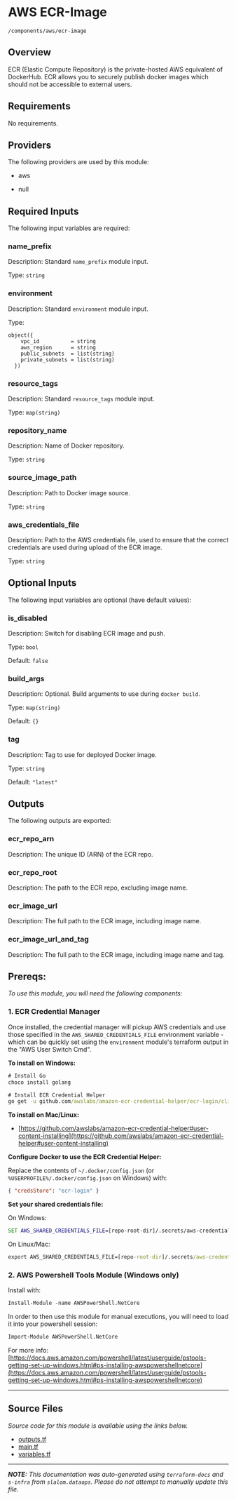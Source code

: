 
# AWS ECR-Image

`/components/aws/ecr-image`

## Overview


ECR (Elastic Compute Repository) is the private-hosted AWS
equivalent of DockerHub. ECR allows you to securely publish
docker images which should not be accessible to external users.

## Requirements

No requirements.

## Providers

The following providers are used by this module:

- aws

- null

## Required Inputs

The following input variables are required:

### name\_prefix

Description: Standard `name_prefix` module input.

Type: `string`

### environment

Description: Standard `environment` module input.

Type:

```hcl
object({
    vpc_id          = string
    aws_region      = string
    public_subnets  = list(string)
    private_subnets = list(string)
  })
```

### resource\_tags

Description: Standard `resource_tags` module input.

Type: `map(string)`

### repository\_name

Description: Name of Docker repository.

Type: `string`

### source\_image\_path

Description: Path to Docker image source.

Type: `string`

### aws\_credentials\_file

Description: Path to the AWS credentials file, used to ensure that the correct credentials are used during upload of the ECR image.

Type: `string`

## Optional Inputs

The following input variables are optional (have default values):

### is\_disabled

Description: Switch for disabling ECR image and push.

Type: `bool`

Default: `false`

### build\_args

Description: Optional. Build arguments to use during `docker build`.

Type: `map(string)`

Default: `{}`

### tag

Description: Tag to use for deployed Docker image.

Type: `string`

Default: `"latest"`

## Outputs

The following outputs are exported:

### ecr\_repo\_arn

Description: The unique ID (ARN) of the ECR repo.

### ecr\_repo\_root

Description: The path to the ECR repo, excluding image name.

### ecr\_image\_url

Description: The full path to the ECR image, including image name.

### ecr\_image\_url\_and\_tag

Description: The full path to the ECR image, including image name and tag.
## Prereqs:

_To use this module, you will need the following components:_

### 1. ECR Credential Manager

Once installed, the credential manager will pickup AWS credentials and use those specified in the `AWS_SHARED_CREDENTIALS_FILE` environment variable - which can be quickly set using the `environment` module's terraform output in the "AWS User Switch Cmd".

**To install on Windows:**

```cmd
# Install Go
choco install golang

# Install ECR Credential Helper
go get -u github.com/awslabs/amazon-ecr-credential-helper/ecr-login/cli/docker-credential-ecr-login
```

**To install on Mac/Linux:**

* [https://github.com/awslabs/amazon-ecr-credential-helper#user-content-installing](https://github.com/awslabs/amazon-ecr-credential-helper#user-content-installing)

**Configure Docker to use the ECR Credential Helper:**

Replace the contents of `~/.docker/config.json` (or `%USERPROFILE%/.docker/config.json` on Windows) with:

```json
{ "credsStore": "ecr-login" }
```

**Set your shared credentials file:**

On Windows:

```cmd
SET AWS_SHARED_CREDENTIALS_FILE=[repo-root-dir]/.secrets/aws-credentials
```

On Linux/Mac:

```cmd
export AWS_SHARED_CREDENTIALS_FILE=[repo-root-dir]/.secrets/aws-credentials
```

### 2. AWS Powershell Tools Module (Windows only)

Install with:

```ps
Install-Module -name AWSPowerShell.NetCore
```

In order to then use this module for manual executions, you will need to load it into your powershell session:

```ps
Import-Module AWSPowerShell.NetCore
```

For more info: [https://docs.aws.amazon.com/powershell/latest/userguide/pstools-getting-set-up-windows.html#ps-installing-awspowershellnetcore](https://docs.aws.amazon.com/powershell/latest/userguide/pstools-getting-set-up-windows.html#ps-installing-awspowershellnetcore)


---------------------

## Source Files

_Source code for this module is available using the links below._

* [outputs.tf](https://github.com/slalom-ggp/dataops-infra/tree/main//components/aws/ecr-image/outputs.tf)
* [main.tf](https://github.com/slalom-ggp/dataops-infra/tree/main//components/aws/ecr-image/main.tf)
* [variables.tf](https://github.com/slalom-ggp/dataops-infra/tree/main//components/aws/ecr-image/variables.tf)

---------------------

_**NOTE:** This documentation was auto-generated using
`terraform-docs` and `s-infra` from `slalom.dataops`.
Please do not attempt to manually update this file._
